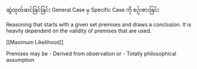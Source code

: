 ဆွဲထုတ်ဆင်ခြင်ခြင်း 
General Case မှ Specific Case ကို စဉ်းစားခြင်း

Reasoning that starts with a given set premises and draws a conclusion.
It is heavily dependent on the validity of premises that are used.


[[Maximum Likelihood]]


Premises may be 
	- Derived from observation or
	- Totally philosophical assumption 